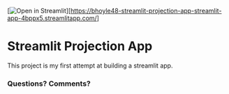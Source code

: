 [![Open in Streamlit](https://static.streamlit.io/badges/streamlit_badge_black_white.svg)][https://bhoyle48-streamlit-projection-app-streamlit-app-4bppx5.streamlitapp.com/]

# Streamlit Projection App

This project is my first attempt at building a streamlit app.

### Questions? Comments?
